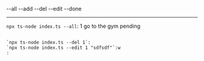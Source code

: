 --all
--add
--del
--edit
--done

---
`npx ts-node index.ts --all`:
1	go to the gym	pending
```

`npx ts-node index.ts --del 1`:
`npx ts-node index.ts --edit 1 "sdfsdf"`:w
:

